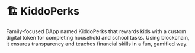 # 🏗 KiddoPerks

Family-focused DApp named KiddoPerks that rewards kids with a custom digital token for completing household and school tasks. Using blockchain, it ensures transparency and teaches financial skills in a fun, gamified way.
